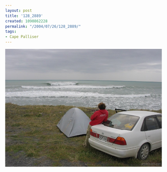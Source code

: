 ```yaml
---
layout: post
title: '128_2889'
created: 1090862228
permalink: "/2004/07/26/128_2889/"
tags:
- Cape Palliser
---
```


<img src="/image/images/128_2889-972.jpg"/>


